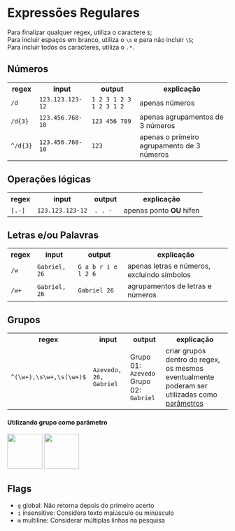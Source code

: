 # Expressões Regulares

Para finalizar qualquer regex, utiliza o caractere `$`;<br/>
Para incluir espaços em branco, utiliza o `\s` e para não incluir `\S`;<br/>
Para incluir todos os caracteres, utiliza o `.*`.

## Números

<table>
  <tr>
    <th>regex</th>
    <th>input</th>
    <th>output</th>
    <th>explicação</th>
  </tr>
  <tr>
    <td><code>/d</code></td>
    <td><code>123.123.123-12</code></td>
    <td><code>1 2 3 1 2 3 1 2 3 1 2</code></td>
    <td>apenas números</td>
  </tr>
  <tr>
    <td><code>/d{3}</code></td>
    <td><code>123.456.768-10</code></td>
    <td><code>123 456 789</code></td>
    <td>apenas agrupamentos de 3 números</td>
  </tr>
  <tr>
    <td><code>^/d{3}</code></td>
    <td><code>123.456.768-10</code></td>
    <td><code>123</code></td>
    <td>apenas o primeiro agrupamento de 3 números</td>
  </tr>
</table>

## Operações lógicas

<table>
  <tr>
    <th>regex</th>
    <th>input</th>
    <th>output</th>
    <th>explicação</th>
  </tr>
   <tr>
    <td><code>[.-]</code></td>
    <td><code>123.123.123-12</code></td>
    <td><code>. . -</code></td>
    <td>apenas ponto <strong>OU</strong> hífen</td>
  </tr>
</table>

## Letras e/ou Palavras

<table>
  <tr>
    <th>regex</th>
    <th>input</th>
    <th>output</th>
    <th>explicação</th>
  </tr>
  <tr>
    <td><code>/w</code></td>
    <td><code>Gabriel, 26</code></td>
    <td><code>G a b r i e l 2 6</code></td>
    <td>apenas letras e números, excluindo símbolos</td>
  </tr>
  <tr>
    <td><code>/w+</code></td>
    <td><code>Gabriel, 26</code></td>
    <td><code>Gabriel 26</code></td>
    <td>agrupamentos de letras e números</td>
  </tr>
</table>

## Grupos

<table>
  <tr>
    <th>regex</th>
    <th>input</th>
    <th>output</th>
    <th>explicação</th>
  </tr>
  <tr>
    <td><code>^(\w+),\s\w+,\s(\w+)$</code></td>
    <td><code>Azevedo, 26, Gabriel</code></td>
    <td>Grupo 01: <code>Azevedo</code> Grupo 02: <code>Gabriel</code></td>
    <td>criar grupos dentro do regex, os mesmos eventualmente poderam ser utilizadas como <a href="#### Utilizando grupo como parâmetro">parâmetros</a></td>
  </tr>
</table>

#### Utilizando grupo como parâmetro

<div>
  <img src="https://github.com/user-attachments/assets/916c35ef-4cfa-4a50-b54f-c59a9cf0b2c4" height="80px"/>
  <img src="https://github.com/user-attachments/assets/762abf78-55f5-4072-994c-4dbd3e58b13e" height="80px"/>
</div>

## Flags

- `g` global: Não retorna depois do primeiro acerto
- `i` insensitive: Considera texto maiúsculo ou minúsculo
- `m` multiline: Considerar múltiplas linhas na pesquisa




